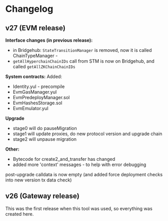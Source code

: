 # Changelog

## v27 (EVM release)

**Interface changes (in previous release):**
* in Bridgehub: `StateTransitionManager` is removed, now it is called ChainTypeManager - 
* `getAllHyperchainChainIDs` call from STM is now on Bridgehub, and called `getAllZKChainChainIDs`

**System contracts:**
Added:
* Identity.yul - precompile
* EvmGasManager.yul
* EvmPredeployManager.sol
* EvmHashesStorage.sol
* EvmEmulator.yul

**Upgrade**

* stage0 will do pauseMigration
* stage1 will update proxies, do new protocol version and upgrade chain
* stage2 will unpause migration


**Other:**

* Bytecode for create2_and_transfer has changed
* added more 'context' messages - to help with error debugging

post-upgrade calldata is now empty (and added force deployment checks into new version tx data check)


## v26 (Gateway release) 

This was the first release when this tool was used, so everything was created here.